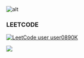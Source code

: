 <img src="https://png.pngtree.com/background/20210711/original/pngtree-c4d-neon-cool-background-picture-image_1113037.jpg" alt="alt"> 


### LEETCODE 
[![LeetCode user user0890K](https://img.shields.io/badge/dynamic/json?style=for-the-badge&labelColor=black&color=%23ffa116&label=Solved&query=solvedOverTotal&url=https%3A%2F%2Fbadge.xyli.tech/%2Fapi%2Fusers%2Fuser0890K&logo=leetcode&logoColor=yellow)](https://leetcode.com/user0890K/)

<img src="https://github-readme-streak-stats.herokuapp.com/?user=kholovyun&stroke=ffffff&background=1c1917&ring=0891b2&fire=0891b2&currStreakNum=ffffff&currStreakLabel=0891b2&sideNums=ffffff&sideLabels=ffffff&dates=ffffff&hide_border=true" />





<!--
**kholovyun/kholovyun** is a ✨ _special_ ✨ repository because its `README.md` (this file) appears on your GitHub profile.

Here are some ideas to get you started:


